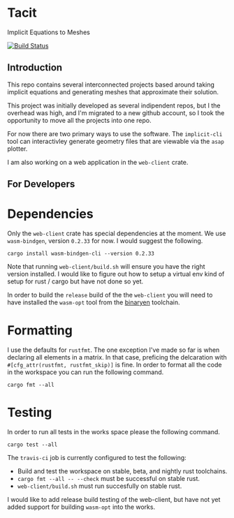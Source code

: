 # Tacit

Implicit Equations to Meshes

[![Build Status](https://travis-ci.org/SallySoul/tacit.svg?branch=master)](https://travis-ci.org/SallySoul/tacit)

## Introduction

This repo contains several interconnected projects based around taking implicit
equations and generating meshes that approximate their solution.

This project was initially developed as several indipendent repos, but I
the overhead was high, and I'm migrated to a new github account, so I took the
opportunity to move all the projects into one repo.

For now there are two primary ways to use the software. The `implicit-cli` tool
can interactivley generate geometry files that are viewable via the `asap` plotter.

I am also working on a web application in the `web-client` crate.

## For Developers

# Dependencies

Only the `web-client` crate has special dependencies at the moment. We use 
`wasm-bindgen`, version `0.2.33` for now. I would suggest the following.

```
cargo install wasm-bindgen-cli --version 0.2.33
```

Note that running `web-client/build.sh` will ensure you have the right version installed.
I would like to figure out how to setup a virtual env kind of setup for rust / cargo but have
not done so yet.

In order to build the `release` build of the the `web-client` you will need to have installed
the `wasm-opt` tool from the [binaryen](https://github.com/WebAssembly/binaryen) toolchain.

# Formatting

I use the defaults for `rustfmt`. The one exception I've made so far is when declaring
all elements in a matrix. In that case, preficing the delcaration with
`#[cfg_attr(rustfmt, rustfmt_skip)]` is fine. In order to format all the code in the
workspace you can run the following command.

```
cargo fmt --all
```

# Testing

In order to run all tests in the works space please the following command.

```
cargo test --all
```

The `travis-ci` job is currently configured to test the following:

*  Build and test the workspace on stable, beta, and nightly rust toolchains.
* `cargo fmt --all -- --check` must be successful on stable rust.
* `web-client/build.sh` must run succesfully on stable rust.

I would like to add release build testing of the web-client, but have not yet
added support for building `wasm-opt` into the works.
